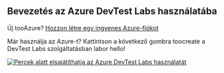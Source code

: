 ## <a name="get-started-with-azure-devtest-labs"></a>Bevezetés az Azure DevTest Labs használatába
Új tooAzure? [Hozzon létre egy ingyenes Azure-fiókot](https://azure.microsoft.com/free)

Már használja az Azure-t? Kattintson a következő gombra toocreate a DevTest Labs szolgáltatásban labor hello!

[![Percek alatt elsajátíthatja az Azure DevTest Labs használatát](./media/devtest-lab-try-it-out/get-started.png)](http://go.microsoft.com/fwlink/?LinkID=627034&clcid=0x409)

